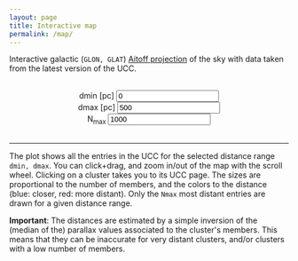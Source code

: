 ```yaml
---
layout: page
title: Interactive map
permalink: /map/
---
```


<script src="https://d3js.org/d3.v7.min.js"></script>
<script src="https://d3js.org/d3-geo-projection.v4.min.js"></script>
<script src="https://cdnjs.cloudflare.com/ajax/libs/pako/2.1.0/pako.min.js"></script>

Interactive galactic (`GLON, GLAT`) [Aitoff projection](https://en.wikipedia.org/wiki/Aitoff_projection) of the sky with data taken
from the latest version of the UCC.

<html lang="en">
  <body>
    <br>
    <!-- Load Aitoff plot -->
    <div id="plot"></div>
    <script defer src="{{ site.baseurl }}/scripts/aitoff_plot.js"></script>
    <center>
    <div id="controls">
        <div class="control-group">
          <label for="minD">dmin [pc]</label>
          <input type="number" id="minD" value="0" step="50" aria-label="Min dist">
        </div>
        <div class="control-group">
          <label for="maxD">dmax [pc]</label>
          <input type="number" id="maxD" value="500" step="50" aria-label="Max dist">
        </div>
        <div class="control-group">
          <label for="maxN">N<sub>max</sub></label>
          <input type="number" id="maxN" value="1000" step="100" aria-label="Max N">
        </div>
    </div>
    </center>

  </body>
</html>


<br>

---
The plot shows all the entries in the UCC for the selected distance range `dmin, dmax`.
You can click+drag, and zoom in/out of the map with the scroll wheel. Clicking on a
cluster takes you to its UCC page. The sizes are proportional to the number of members,
and the colors to the distance (blue: closer, red: more distant). Only the `Nmax` most
distant entries are drawn for a given distance range.

**Important**: The distances are estimated by a simple inversion of the (median of the)
parallax values associated to the cluster's members. This means that they can be
inaccurate for very distant clusters, and/or clusters with a low number of members.
